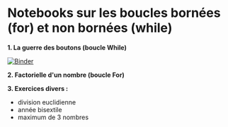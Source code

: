 # Notebooks sur les boucles bornées (for) et non bornées (while)

**1. La guerre des boutons (boucle While)**

[![Binder](https://mybinder.org/badge_logo.svg)](https://mybinder.org/v2/gh/josedelamare/NSI/main?filepath=%2FPremiere%2F11-boucles%2Fguerre_boutons.ipynb)

**2. Factorielle d'un nombre (boucle For)**

**3. Exercices divers :**
- division euclidienne
- année bisextile
- maximum de 3 nombres
